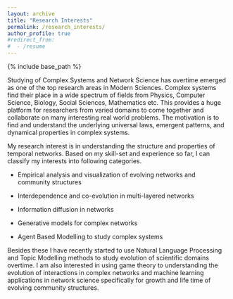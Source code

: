 ```yaml
---
layout: archive
title: "Research Interests"
permalink: /research_interests/
author_profile: true
#redirect_from:
#  - /resume
---
```


{% include base_path %}

Studying of Complex Systems and Network Science has overtime emerged as one of the top research areas in Modern Sciences. Complex systems find their place in a wide spectrum of fields from Physics, Computer Science, Biology, Social Sciences, Mathematics etc. This provides a huge platform for researchers from varied domains to come together and collaborate on many interesting real world problems. The motivation is to find and understand the underlying universal laws, emergent patterns, and dynamical properties in complex systems. 

My research interest is in understanding the structure and properties of temporal networks. Based on my skill-set and experience so far, I can classify my interests into following categories. 

* Empirical analysis and visualization of evolving networks and community structures

* Interdependence and co-evolution in multi-layered networks

* Information diffusion in networks

* Generative models for complex networks 

* Agent Based Modelling to study complex systems

Besides these I have recently started to use Natural Language Processing and Topic Modelling methods to study evolution of scientific domains overtime. I am also interested in using game theory to understanding the evolution of interactions in complex networks and machine learning applications in network science specifically for growth and life time of evolving community structures. 
